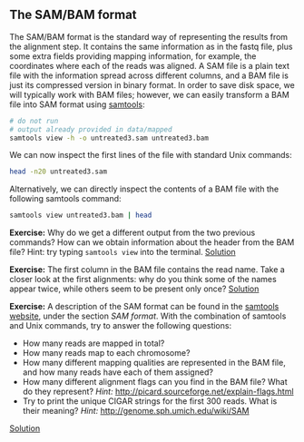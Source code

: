 ## The SAM/BAM format
The SAM/BAM format is the standard way of representing the results from the alignment step. It contains the same information as in the fastq file, plus some extra fields providing mapping information, for example, the coordinates where each of the reads was aligned. A SAM file is a plain text file with the information spread across different columns, and a BAM file is just its compressed version in binary format. In order to save disk space, we will typically work with BAM files; however, we can easily transform a BAM file into SAM format using [samtools](http://samtools.sourceforge.net/samtools.shtml):

```bash
# do not run
# output already provided in data/mapped
samtools view -h -o untreated3.sam untreated3.bam
```

We can now inspect the first lines of the file with standard Unix commands:

```bash
head -n20 untreated3.sam
```

Alternatively, we can directly inspect the contents of a BAM file with the following samtools command:

```bash
samtools view untreated3.bam | head
```

**Exercise:** Why do we get a different output from the two previous commands? How can we obtain information about the header from the BAM file? Hint: try typing `samtools view` into the terminal.
[Solution](https://github.com/mgonzalezporta/TeachingMaterial/blob/master/solutions/_bam_ex1.md)

**Exercise:** The first column in the BAM file contains the read name. Take a closer look at the first alignments: why do you think some of the names appear twice, while others seem to be present only once?
[Solution](https://github.com/mgonzalezporta/TeachingMaterial/blob/master/solutions/_bam_ex2.md)

**Exercise:** A description of the SAM format can be found in the [samtools website](http://samtools.sourceforge.net/samtools.shtml), under the section *SAM format*. With the combination of samtools and Unix commands, try to answer the following questions:

* How many reads are mapped in total?
* How many reads map to each chromosome?
* How many different mapping qualities are represented in the BAM file, and how many reads have each of them assigned?
* How many different alignment flags can you find in the BAM file? What do they represent?
  *Hint:* http://picard.sourceforge.net/explain-flags.html
* Try to print the unique CIGAR strings for the first 300 reads. What is their meaning?
  *Hint:* http://genome.sph.umich.edu/wiki/SAM

[Solution](https://github.com/mgonzalezporta/TeachingMaterial/blob/master/solutions/_bam_ex3.md)

